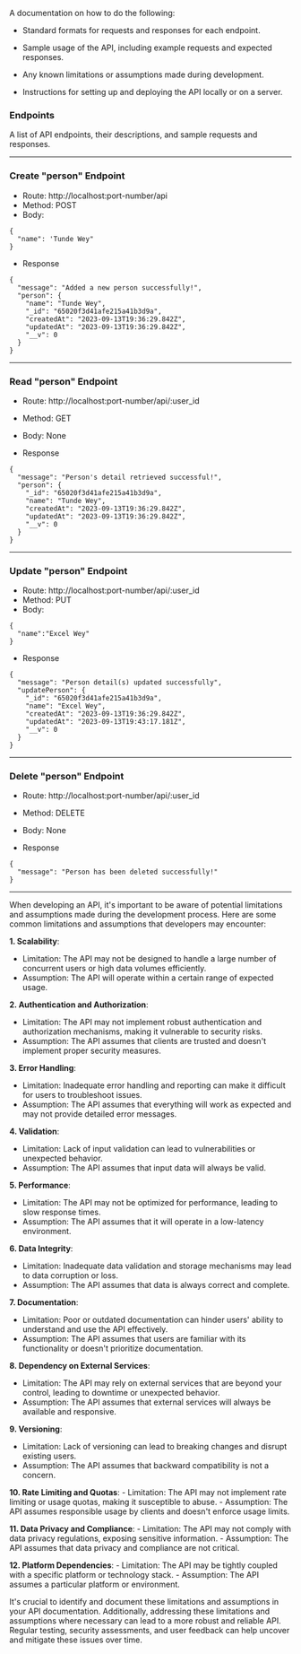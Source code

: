 A documentation on how to do the following:

- Standard formats for requests and responses for each endpoint.

- Sample usage of the API, including example requests and expected responses.

- Any known limitations or assumptions made during development.

- Instructions for setting up and deploying the API locally or on a server.

### Endpoints

A list of API endpoints, their descriptions, and sample requests and responses.

---

### Create "person" Endpoint

- Route: http://localhost:port-number/api
- Method: POST
- Body:

```
{
  "name": 'Tunde Wey"
}
```

- Response

```
{
  "message": "Added a new person successfully!",
  "person": {
    "name": "Tunde Wey",
    "_id": "65020f3d41afe215a41b3d9a",
    "createdAt": "2023-09-13T19:36:29.842Z",
    "updatedAt": "2023-09-13T19:36:29.842Z",
    "__v": 0
  }
}
```

---

### Read "person" Endpoint

- Route: http://localhost:port-number/api/:user_id
- Method: GET
- Body: None

- Response

```
{
  "message": "Person's detail retrieved successful!",
  "person": {
    "_id": "65020f3d41afe215a41b3d9a",
    "name": "Tunde Wey",
    "createdAt": "2023-09-13T19:36:29.842Z",
    "updatedAt": "2023-09-13T19:36:29.842Z",
    "__v": 0
  }
}
```

---

### Update "person" Endpoint

- Route: http://localhost:port-number/api/:user_id
- Method: PUT
- Body:

```
{
  "name":"Excel Wey"
}
```

- Response

```
{
  "message": "Person detail(s) updated successfully",
  "updatePerson": {
    "_id": "65020f3d41afe215a41b3d9a",
    "name": "Excel Wey",
    "createdAt": "2023-09-13T19:36:29.842Z",
    "updatedAt": "2023-09-13T19:43:17.181Z",
    "__v": 0
  }
}
```

---

### Delete "person" Endpoint

- Route: http://localhost:port-number/api/:user_id
- Method: DELETE
- Body: None

- Response

```
{
  "message": "Person has been deleted successfully!"
}
```

---

When developing an API, it's important to be aware of potential limitations and assumptions made during the development process. Here are some common limitations and assumptions that developers may encounter:

**1. Scalability**:

- Limitation: The API may not be designed to handle a large number of concurrent users or high data volumes efficiently.
- Assumption: The API will operate within a certain range of expected usage.

**2. Authentication and Authorization**:

- Limitation: The API may not implement robust authentication and authorization mechanisms, making it vulnerable to security risks.
- Assumption: The API assumes that clients are trusted and doesn't implement proper security measures.

**3. Error Handling**:

- Limitation: Inadequate error handling and reporting can make it difficult for users to troubleshoot issues.
- Assumption: The API assumes that everything will work as expected and may not provide detailed error messages.

**4. Validation**:

- Limitation: Lack of input validation can lead to vulnerabilities or unexpected behavior.
- Assumption: The API assumes that input data will always be valid.

**5. Performance**:

- Limitation: The API may not be optimized for performance, leading to slow response times.
- Assumption: The API assumes that it will operate in a low-latency environment.

**6. Data Integrity**:

- Limitation: Inadequate data validation and storage mechanisms may lead to data corruption or loss.
- Assumption: The API assumes that data is always correct and complete.

**7. Documentation**:

- Limitation: Poor or outdated documentation can hinder users' ability to understand and use the API effectively.
- Assumption: The API assumes that users are familiar with its functionality or doesn't prioritize documentation.

**8. Dependency on External Services**:

- Limitation: The API may rely on external services that are beyond your control, leading to downtime or unexpected behavior.
- Assumption: The API assumes that external services will always be available and responsive.

**9. Versioning**:

- Limitation: Lack of versioning can lead to breaking changes and disrupt existing users.
- Assumption: The API assumes that backward compatibility is not a concern.

**10. Rate Limiting and Quotas**: - Limitation: The API may not implement rate limiting or usage quotas, making it susceptible to abuse. - Assumption: The API assumes responsible usage by clients and doesn't enforce usage limits.

**11. Data Privacy and Compliance**: - Limitation: The API may not comply with data privacy regulations, exposing sensitive information. - Assumption: The API assumes that data privacy and compliance are not critical.

**12. Platform Dependencies**: - Limitation: The API may be tightly coupled with a specific platform or technology stack. - Assumption: The API assumes a particular platform or environment.

It's crucial to identify and document these limitations and assumptions in your API documentation. Additionally, addressing these limitations and assumptions where necessary can lead to a more robust and reliable API. Regular testing, security assessments, and user feedback can help uncover and mitigate these issues over time.
